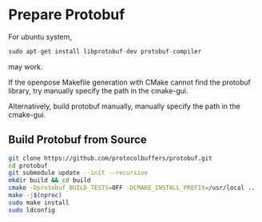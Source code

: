 # Prepare Protobuf
For ubuntu system,
``` python
sudo apt-get install libprotobuf-dev protobuf-compiler
```
may work.

If the openpose Makefile generation with CMake cannot find the protobuf library,
try manually specify the path in the cmake-gui.

Alternatively, 
build protobuf manually, manually specify the path in the cmake-gui.

## Build Protobuf from Source
``` bash
git clone https://github.com/protocolbuffers/protobuf.git
cd protobuf
git submodule update --init --recursive 
mkdir build && cd build
cmake -Dprotobuf_BUILD_TESTS=OFF -DCMAKE_INSTALL_PREFIX=/usr/local .. 
make -j$(nproc)
sudo make install
sudo ldconfig
```